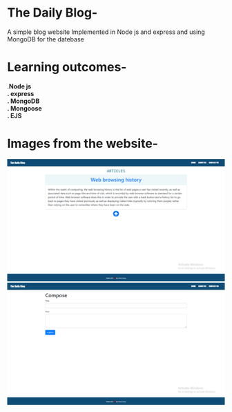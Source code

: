 # The Daily Blog-

A simple blog website Implemented in Node js and express and using MongoDB for the datebase

# Learning outcomes-
  .**Node js\
  . express\
  . MongoDB\
  . Mongoose\
  . EJS**
  
  # Images from the website-
   <img src="images/Home.png">

   <img src="images/compose.png">
